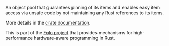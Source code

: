 An object pool that guarantees pinning of its items and enables easy item access
via unsafe code by not maintaining any Rust references to its items.

More details in the [crate documentation](https://docs.rs/pinned_pool/).

This is part of the [Folo project](https://github.com/folo-rs/folo) that provides mechanisms for
high-performance hardware-aware programming in Rust.